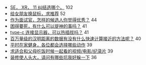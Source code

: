 - [SE， XR， 11 纠结选哪个。](https://www.v2ex.com/t/665881) 102
- [给女朋友换鼠标，求推荐](https://www.v2ex.com/t/665888) 52
- [作为面试官，怎样的候选人你觉得优秀？](https://www.v2ex.com/t/665900) 44
- [困得要死，有什么可以提神的事吗？](https://www.v2ex.com/t/665862) 41
- [type-c 连接显示器，可以热插拔吗？](https://www.v2ex.com/t/665947) 41
- [百万量级的汉明距离的数据有没有什么快速计算接近的方法呢？](https://www.v2ex.com/t/665885) 40
- [平时在家健身，各位都会选择哪些动作](https://www.v2ex.com/t/665865) 39
- [求适合和父母吃饭时候一起看的视频/电影/纪录片](https://www.v2ex.com/t/665909) 39
- [装修使人头大，请问有哪些坑我好躲一下](https://www.v2ex.com/t/665875) 36